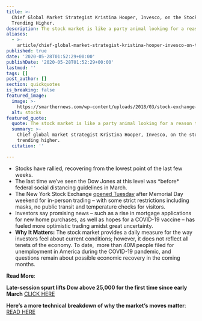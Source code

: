 ```yaml
---
title: >-
  Chief Global Market Strategist Kristina Hooper, Invesco, on the Stock Market
  Trending Higher.
description: The stock market is like a party animal looking for a reason to celebrate.
aliases:
  - >-
    article/chief-global-market-strategist-kristina-hooper-invesco-on-the-stock-market-trending-higher/
published: true
date: '2020-05-28T01:52:29+00:00'
publishDate: '2020-05-28T01:52:29+00:00'
lastmod: ''
tags: []
post_author: []
section: quickquotes
is_breaking: false
featured_image:
  image: >-
    https://smarthernews.com/wp-content/uploads/2018/03/stock-exchange-738671_1280.jpg
  alt: stocks
featured_quote:
  quote: The stock market is like a party animal looking for a reason to celebrate.
  summary: >-
    Chief global market strategist Kristina Hooper, Invesco, on the stock market
    trending higher.
  citation: ''

---
```

*   Stocks have rallied, recovering from the lowest point of the last few weeks.
*   The last time we’ve seen the Dow Jones at this level was \*before\* federal social distancing guidelines in March.
*   The New York Stock Exchange [opened Tuesday](https://gothamist.com/news/nyse-partially-reopens-prohibition-mass-transit) after Memorial Day weekend for in-person trading – with some strict restrictions including masks, no public transit and temperature checks for visitors.
*   Investors say promising news – such as a rise in mortgage applications for new home purchases, as well as hopes for a COVID-19 vaccine – has fueled more optimistic trading amidst great uncertainty.
*   **Why It Matters:** The stock market provides a daily measure for the way investors feel about current conditions; however, it does not reflect all tenets of the economy. To date,  more than 40M people filed for unemployment in America during the COVID-19 pandemic, and questions remain about possible economic recovery in the coming months.

**Read More**:

**Late-session spurt lifts Dow above 25,000 for the first time since early March** [CLICK HERE](https://www.washingtonpost.com/business/2020/05/27/stocks-rise-investors-seize-virus-treatments-economys-reopening/)

**Here’s a more technical breakdown of why the market’s moves matter**: [READ HERE](https://www.marketwatch.com/story/the-dow-is-on-the-verge-of-crossing-an-important-line-in-the-sand-that-may-signal-that-a-record-high-is-next-2020-05-27?mod=home-page)